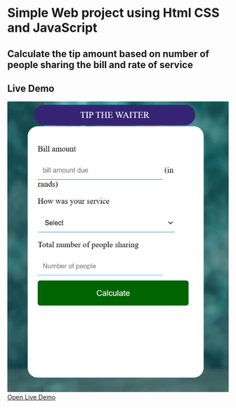 # Simple Web project using Html CSS and JavaScript



## Calculate the tip amount based on number of people sharing the bill and rate of service

## Live Demo

<a href="https://khothatsokay.github.io/Tip-The-Waiter/"><img src="assets/tipCalc.png">Open Live Demo</a>

